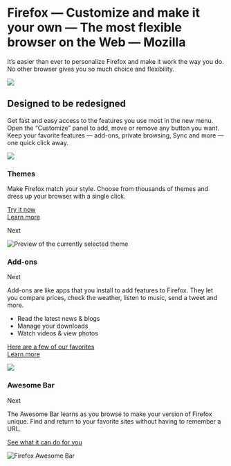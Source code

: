 # Firefox — Customize and make it your own — The most flexible browser on the Web — Mozilla

It’s easier than ever to personalize Firefox and make it work the way you do.  
No other browser gives you so much choice and flexibility.

![][1]

## Designed to be redesigned

Get fast and easy access to the features you use most in the new menu. Open the “Customize” panel to add, move or remove any button you want. Keep your favorite features — add-ons, private browsing, Sync and more — one quick click away.

![][2]

### Themes

Make Firefox match your style. Choose from thousands of themes and dress up your browser with a single click.

[Try it now][]  
[Learn more]

Next

![Preview of the currently selected theme]

### Add-ons

Next

Add-ons are like apps that you install to add features to Firefox. They let you compare prices, check the weather, listen to music, send a tweet and more.

-   Read the latest news & blogs
-   Manage your downloads
-   Watch videos & view photos

[Here are a few of our favorites][]  
[Learn more][3]

![][4]

### Awesome Bar

Next

The Awesome Bar learns as you browse to make your version of Firefox unique. Find and return to your favorite sites without having to remember a URL.

[See what it can do for you]

![Firefox Awesome Bar]

  [1]: https://mozorg.cdn.mozilla.net/media/img/firefox/desktop/customize/animations/flexible-top-fallback.c960365ba781.png
  [2]: https://mozorg.cdn.mozilla.net/media/img/firefox/desktop/customize/animations/flexible-bottom-fallback.cafd48a3d0a4.png
  [Try it now]: https://addons.mozilla.org/firefox/themes/
  [Learn more]: https://support.mozilla.org/kb/use-themes-change-look-of-firefox
  [Preview of the currently selected theme]: https://mozorg.cdn.mozilla.net/media/img/firefox/desktop/customize/theme-red.61611c5734ab.png
  [Here are a few of our favorites]: https://addons.mozilla.org/firefox/extensions/?sort=featured
  [3]: https://support.mozilla.org/kb/find-and-install-add-ons-add-features-to-firefox
  [4]: https://mozorg.cdn.mozilla.net/media/img/firefox/desktop/customize/add-ons.63a4b761f822.png
  [See what it can do for you]: https://support.mozilla.org/kb/awesome-bar-find-your-bookmarks-history-and-tabs
  [Firefox Awesome Bar]: https://mozorg.cdn.mozilla.net/media/img/firefox/desktop/customize/awesome-bar.437df162126c.png
